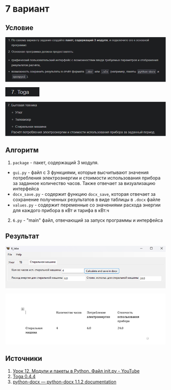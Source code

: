 # 7 вариант
## Условие
![alt text](images/image.png)

![alt text](images/image-1.png)

![alt text](images/image-2.png)
## Алгоритм
1. `package` - пакет, содержащий 3 модуля. 
- `gui.py` - файл с 3 функциями, которые высчитывают значения потребления электроэнергии и стоимости использования прибора за заданное количество часов. Также отвечает за визуализацию интерфейса
- `docx_save.py` - содержит функцию `docx_save`, которая отвечает за сохранение полученных результатов в виде таблицы в `.docx` файле
- `values.py` - содержит переменные со значениями расхода энергии для каждого прибора в кВт и тарифа в кВт.ч
2. `6.py` - "main" файл, отвечающий за запуск программы и интерфейса
## Результат
![alt text](images/image-3.png)

![alt text](images/image-5.png)
## Источники
1. [Урок 12. Модули и пакеты в Python. Файл init.py - YouTube](https://www.youtube.com/watch?v=eVOKYq-ztN8&t=1s)
2. [Toga 0.4.4](https://toga.readthedocs.io/en/stable/index.html)
3. [python-docx — python-docx 1.1.2 documentation](https://python-docx.readthedocs.io/en/latest/index.html)